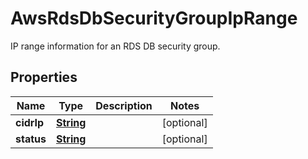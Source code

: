 

# AwsRdsDbSecurityGroupIpRange

IP range information for an RDS DB security group.

## Properties

| Name | Type | Description | Notes |
|------------ | ------------- | ------------- | -------------|
|**cidrIp** | [**String**](String.md) |  |  [optional] |
|**status** | [**String**](String.md) |  |  [optional] |



